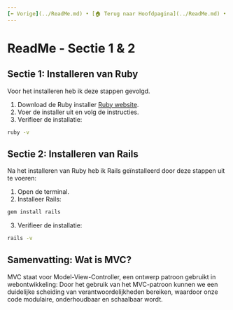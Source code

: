 ```yaml
---
[⬅️ Vorige](../ReadMe.md) • [🏠 Terug naar Hoofdpagina](../ReadMe.md) • [Volgende ➡️](./ReadMe-Section-3.md)
---
```


# ReadMe - Sectie 1 & 2

## Sectie 1: Installeren van Ruby

Voor het installeren heb ik deze stappen gevolgd.

1. Download de Ruby installer [Ruby website](https://www.ruby-lang.org/en/downloads/).
2. Voer de installer uit en volg de instructies.
3. Verifieer de installatie:

```sh
ruby -v
```

## Sectie 2: Installeren van Rails

Na het installeren van Ruby heb ik Rails geïnstalleerd door deze stappen uit te voeren:

1. Open de terminal.
2. Installeer Rails:

```sh
gem install rails
```

3. Verifieer de installatie:

```sh
rails -v
```

## Samenvatting: Wat is MVC?

MVC staat voor Model-View-Controller, een ontwerp patroon gebruikt in webontwikkeling:
Door het gebruik van het MVC-patroon kunnen we een duidelijke scheiding van verantwoordelijkheden bereiken, waardoor onze code modulaire, onderhoudbaar en schaalbaar wordt.
